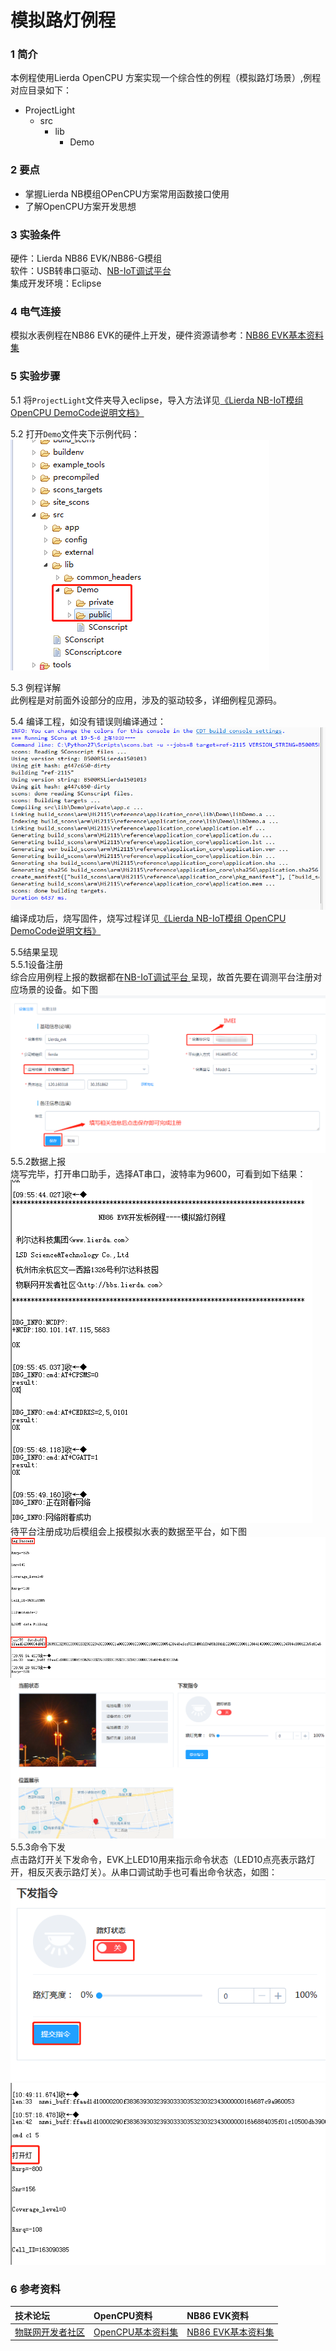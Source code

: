 # 模拟路灯例程

### 1 简介

本例程使用Lierda OpenCPU 方案实现一个综合性的例程（模拟路灯场景）,例程对应目录如下：

- ProjectLight
  - src
    - lib
      - Demo

### 2 要点

- 掌握Lierda NB模组OPenCPU方案常用函数接口使用
- 了解OpenCPU方案开发思想


### 3 实验条件

硬件：Lierda NB86 EVK/NB86-G模组  
软件：USB转串口驱动、[NB-IoT调试平台 ](http://nbiot.iot-ism.com)  
集成开发环境：Eclipse  

### 4 电气连接
模拟水表例程在NB86 EVK的硬件上开发，硬件资源请参考：[NB86 EVK基本资料集](https://github.com/lierda-nb-iot-team/Lierda_NB86_EVK)
### 5 实验步骤
5.1 将`ProjectLight`文件夹导入eclipse，导入方法详见[《Lierda NB-IoT模组 OpenCPU DemoCode说明文档》
](../../Doc/基本资料/Lierda_NB-IoT模组OpenCPU_DEMO说明文档V1.8_190403.pdf)

5.2 打开`Demo`文件夹下示例代码：  
![示例代码](../../Picture/光感示例代码1.png)

5.3 例程详解  
此例程是对前面外设部分的应用，涉及的驱动较多，详细例程见源码。  

5.4  编译工程，如没有错误则编译通过：  
![编译结果](../../Picture/编译结果.jpg)  
编译成功后，烧写固件，烧写过程详见[《Lierda NB-IoT模组 OpenCPU DemoCode说明文档》
](../../Doc/基本资料/Lierda_NB-IoT模组OpenCPU_DEMO说明文档V1.8_190403.pdf)

5.5结果呈现  
5.5.1设备注册  
综合应用例程上报的数据都在[NB-IoT调试平台 ](http://nbiot.iot-ism.com)呈现，故首先要在调测平台注册对应场景的设备。如下图
![模拟路灯01](../../Picture/模拟路灯01.png)  
5.5.2数据上报  
烧写完毕，打开串口助手，选择AT串口，波特率为9600，可看到如下结果：
![模拟路灯02](../../Picture/模拟路灯02.png)  
待平台注册成功后模组会上报模拟水表的数据至平台，如下图  
![模拟路灯03](../../Picture/模拟路灯03.png)   
![模拟路灯04](../../Picture/模拟路灯04.png) 
5.5.3命令下发  
点击路灯开关下发命令，EVK上LED10用来指示命令状态（LED10点亮表示路灯开，相反灭表示路灯关）。从串口调试助手也可看出命令状态，如图：  
![模拟路灯05](../../Picture/模拟路灯05.png)   
![模拟路灯06](../../Picture/模拟路灯06.png) 


### 6 参考资料

| 技术论坛 | OpenCPU资料 | NB86 EVK资料
| :----------- | :----------- | :----------- |
| [物联网开发者社区](http://bbs.lierda.com) |  [OpenCPU基本资料集](https://github.com/lierda-nb-iot-team/Lierda_OpenCPU_SDK) |  [NB86 EVK基本资料集](https://github.com/lierda-nb-iot-team/Lierda_NB86_EVK) |
